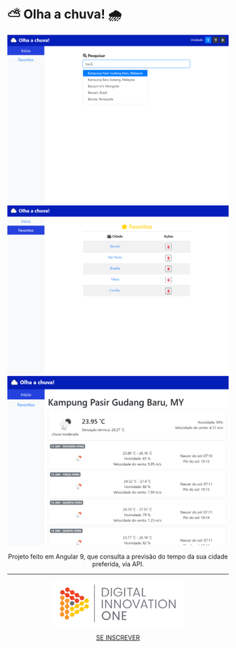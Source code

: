 # ⛅ Olha a chuva! 🌧

![inicio](docs/inicio-print.PNG)
![favoritos](docs/favoritos-print.PNG)
![detalhes](docs/detalhes-print.PNG)

<p align="center">
Projeto feito em Angular 9, que consulta a previsão do tempo da sua cidade preferida, via API.
</p>

<hr />

<p align="center">
  <img src="docs/dio-logo.png" width="300" />
 </p>
 <p align="center">
  <a href="https://digitalinnovation.one/sign-up?ref=H395IYS4Z6">SE INSCREVER</a>
 </p>


